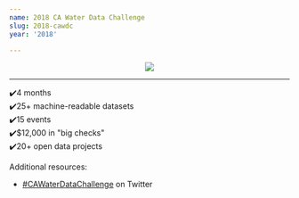 ```yaml
---
name: 2018 CA Water Data Challenge
slug: 2018-cawdc
year: '2018'

---
```


<div style="display:flex;flex-direction:column;justify-content:center;align-items:center">
    <img style="display:block;max-width:100%;max-height:100%" src="https://pbs.twimg.com/media/DskS_s0U4AACL8C.jpg">
</div>


---
✔️4 months  
✔️25+ machine-readable datasets  
✔️15 events  
✔️$12,000 in "big checks"  
✔️20+ open data projects  

Additional resources:

- [#CAWaterDataChallenge](https://twitter.com/hashtag/cawaterdatachallenge?f=tweets&vertical=default) on Twitter



